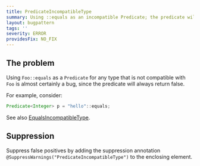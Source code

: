 ```yaml
---
title: PredicateIncompatibleType
summary: Using ::equals as an incompatible Predicate; the predicate will always return false
layout: bugpattern
tags: ''
severity: ERROR
providesFix: NO_FIX
---
```


<!--
*** AUTO-GENERATED, DO NOT MODIFY ***
To make changes, edit the @BugPattern annotation or the explanation in docs/bugpattern.
-->

## The problem
Using `Foo::equals` as a `Predicate` for any type that is not compatible with
`Foo` is almost certainly a bug, since the predicate will always return false.

For example, consider:

```java
Predicate<Integer> p = "hello"::equals;
```

See also [EqualsIncompatibleType](EqualsIncompatibleType.md).

## Suppression
Suppress false positives by adding the suppression annotation `@SuppressWarnings("PredicateIncompatibleType")` to the enclosing element.
